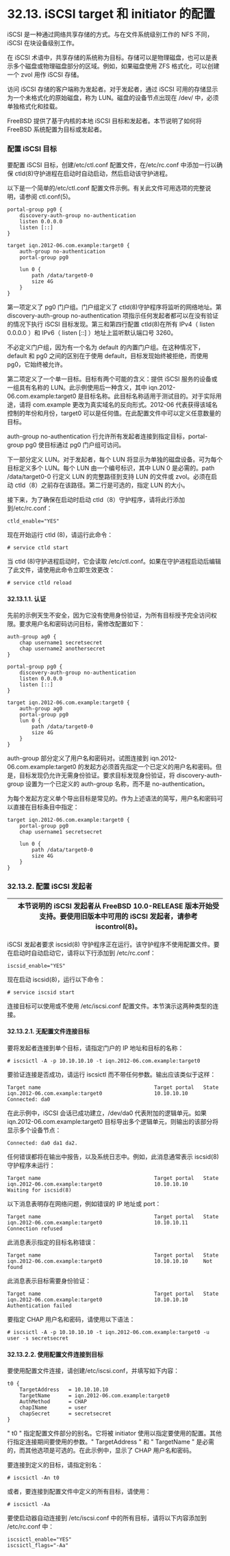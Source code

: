 # 32.13. iSCSI target 和 initiator 的配置

iSCSI 是一种通过网络共享存储的方式。与在文件系统级别工作的 NFS 不同，iSCSI 在块设备级别工作。

在 iSCSI 术语中，共享存储的系统称为目标。存储可以是物理磁盘，也可以是表示多个磁盘或物理磁盘部分的区域。例如，如果磁盘使用 ZFS 格式化，可以创建一个 zvol 用作 iSCSI 存储。

访问 iSCSI 存储的客户端称为发起者。对于发起者，通过 iSCSI 可用的存储显示为一个未格式化的原始磁盘，称为 LUN。磁盘的设备节点出现在 /dev/ 中，必须单独格式化和挂载。

FreeBSD 提供了基于内核的本地 iSCSI 目标和发起者。本节说明了如何将 FreeBSD 系统配置为目标或发起者。

### 配置 iSCSI 目标

要配置 iSCSI 目标，创建/etc/ctl.conf 配置文件，在/etc/rc.conf 中添加一行以确保 ctld(8)守护进程在启动时自动启动，然后启动该守护进程。

以下是一个简单的/etc/ctl.conf 配置文件示例。有关此文件可用选项的完整说明，请参阅 ctl.conf(5)。

```
portal-group pg0 {
	discovery-auth-group no-authentication
	listen 0.0.0.0
	listen [::]
}

target iqn.2012-06.com.example:target0 {
	auth-group no-authentication
	portal-group pg0

	lun 0 {
		path /data/target0-0
		size 4G
	}
}
```

第一项定义了 pg0 门户组。门户组定义了 ctld(8)守护程序将监听的网络地址。第 discovery-auth-group no-authentication 项指示任何发起者都可以在没有验证的情况下执行 iSCSI 目标发现。第三和第四行配置 ctld(8)在所有 IPv4（ listen 0.0.0.0 ）和 IPv6（ listen [::] ）地址上监听默认端口号 3260。

不必定义门户组，因为有一个名为 default 的内置门户组。在这种情况下，default 和 pg0 之间的区别在于使用 default，目标发现始终被拒绝，而使用 pg0，它始终被允许。

第二项定义了一个单一目标。目标有两个可能的含义：提供 iSCSI 服务的设备或一组具有名称的 LUN。此示例使用后一种含义，其中 iqn.2012-06.com.example:target0 是目标名称。此目标名称适用于测试目的。对于实际用途，请将 com.example 更改为真实域名的反向形式。2012-06 代表获得该域名控制的年份和月份，target0 可以是任何值。在此配置文件中可以定义任意数量的目标。

auth-group no-authentication 行允许所有发起者连接到指定目标，portal-group pg0 使目标通过 pg0 门户组可访问。

下一部分定义 LUN。对于发起者，每个 LUN 将显示为单独的磁盘设备。可为每个目标定义多个 LUN。每个 LUN 由一个编号标识，其中 LUN 0 是必需的。path /data/target0-0 行定义 LUN 的完整路径到支持 LUN 的文件或 zvol。必须在启动 ctld（8）之前存在该路径。第二行是可选的，指定 LUN 的大小。

接下来，为了确保在启动时启动 ctld（8）守护程序，请将此行添加到/etc/rc.conf：

```
ctld_enable="YES"
```

现在开始运行 ctld (8)，请运行此命令：

```
# service ctld start
```

当 ctld (8)守护进程启动时，它会读取 /etc/ctl.conf。如果在守护进程启动后编辑了此文件，请使用此命令立即生效更改：

```
# service ctld reload
```

#### 32.13.1.1. 认证

先前的示例天生不安全，因为它没有使用身份验证，为所有目标授予完全访问权限。要求用户名和密码访问目标，需修改配置如下：

```
auth-group ag0 {
	chap username1 secretsecret
	chap username2 anothersecret
}

portal-group pg0 {
	discovery-auth-group no-authentication
	listen 0.0.0.0
	listen [::]
}

target iqn.2012-06.com.example:target0 {
	auth-group ag0
	portal-group pg0
	lun 0 {
		path /data/target0-0
		size 4G
	}
}
```

auth-group 部分定义了用户名和密码对。试图连接到 iqn.2012-06.com.example:target0 的发起方必须首先指定一个已定义的用户名和密码。但是，目标发现仍允许无需身份验证。要求目标发现身份验证，将 discovery-auth-group 设置为一个已定义的 auth-group 名称，而不是 no-authentication。

为每个发起方定义单个导出目标是常见的。作为上述语法的简写，用户名和密码可以直接在目标条目中指定：

```
target iqn.2012-06.com.example:target0 {
	portal-group pg0
	chap username1 secretsecret

	lun 0 {
		path /data/target0-0
		size 4G
	}
}
```

### 32.13.2. 配置 iSCSI 发起者

|  | 本节说明的 iSCSI 发起者从 FreeBSD 10.0-RELEASE 版本开始受支持。要使用旧版本中可用的 iSCSI 发起者，请参考 iscontrol(8)。|
| -- | ------------------------------------------------------------------------------------------------------------------------- |

iSCSI 发起者要求 iscsid(8) 守护程序正在运行。该守护程序不使用配置文件。要在启动时自动启动它，请将以下行添加到 /etc/rc.conf：

```
iscsid_enable="YES"
```

现在启动 iscsid(8)，运行以下命令：

```
# service iscsid start
```

连接目标可以使用或不使用 /etc/iscsi.conf 配置文件。本节演示这两种类型的连接。

#### 32.13.2.1. 无配置文件连接目标

要将发起者连接到单个目标，请指定门户的 IP 地址和目标的名称：

```
# iscsictl -A -p 10.10.10.10 -t iqn.2012-06.com.example:target0
```

要验证连接是否成功，请运行 iscsictl 而不带任何参数。输出应该类似于这样：

```
Target name                                     Target portal   State
iqn.2012-06.com.example:target0                 10.10.10.10     Connected: da0
```

在此示例中，iSCSI 会话已成功建立，/dev/da0 代表附加的逻辑单元。如果 iqn.2012-06.com.example:target0 目标导出多个逻辑单元，则输出的该部分将显示多个设备节点：

```
Connected: da0 da1 da2.
```

任何错误都将在输出中报告，以及系统日志中。例如，此消息通常表示 iscsid(8) 守护程序未运行：

```
Target name                                     Target portal   State
iqn.2012-06.com.example:target0                 10.10.10.10     Waiting for iscsid(8)
```

以下消息表明存在网络问题，例如错误的 IP 地址或 port：

```
Target name                                     Target portal   State
iqn.2012-06.com.example:target0                 10.10.10.11     Connection refused
```

此消息表示指定的目标名称错误：

```
Target name                                     Target portal   State
iqn.2012-06.com.example:target0                 10.10.10.10     Not found
```

此消息表示目标需要身份验证：

```
Target name                                     Target portal   State
iqn.2012-06.com.example:target0                 10.10.10.10     Authentication failed
```

要指定 CHAP 用户名和密码，请使用以下语法：

```
# iscsictl -A -p 10.10.10.10 -t iqn.2012-06.com.example:target0 -u user -s secretsecret
```

#### 32.13.2.2. 使用配置文件连接到目标

要使用配置文件连接，请创建/etc/iscsi.conf，并填写如下内容：

```
t0 {
	TargetAddress   = 10.10.10.10
	TargetName      = iqn.2012-06.com.example:target0
	AuthMethod      = CHAP
	chapIName       = user
	chapSecret      = secretsecret
}
```

" t0 " 指定配置文件部分的别名。它将被 initiator 使用以指定要使用的配置。其他行指定连接期间要使用的参数。" TargetAddress " 和 " TargetName " 是必需的，而其他选项是可选的。在此示例中，显示了 CHAP 用户名和密码。

要连接到定义的目标，请指定别名：

```
# iscsictl -An t0
```

或者，要连接到配置文件中定义的所有目标，请使用：

```
# iscsictl -Aa
```

要使启动器自动连接到 /etc/iscsi.conf 中的所有目标，请将以下内容添加到 /etc/rc.conf 中：

```
iscsictl_enable="YES"
iscsictl_flags="-Aa"
```
